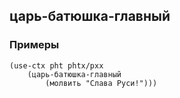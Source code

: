 ## царь-батюшка-главный

### Примеры

```pht
(use-ctx pht phtx/pxx
    (царь-батюшка-главный
        (молвить "Слава Руси!")))
```